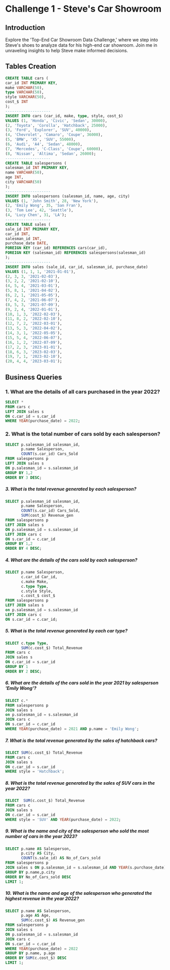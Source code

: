 # Challenge 1 - Steve's Car Showroom

## Introduction
Explore the 'Top-End Car Showroom Data Challenge,' where we step into Steve's shoes to analyze data for his high-end car showroom. Join me in unraveling insights to help Steve make informed decisions.

## Tables Creation
```sql
CREATE TABLE cars (
car_id INT PRIMARY KEY,
make VARCHAR(50),
type VARCHAR(50),
style VARCHAR(50),
cost_$ INT
);
--------------------
INSERT INTO cars (car_id, make, type, style, cost_$)
VALUES (1, 'Honda', 'Civic', 'Sedan', 30000),
(2, 'Toyota', 'Corolla', 'Hatchback', 25000),
(3, 'Ford', 'Explorer', 'SUV', 40000),
(4, 'Chevrolet', 'Camaro', 'Coupe', 36000),
(5, 'BMW', 'X5', 'SUV', 55000),
(6, 'Audi', 'A4', 'Sedan', 48000),
(7, 'Mercedes', 'C-Class', 'Coupe', 60000),
(8, 'Nissan', 'Altima', 'Sedan', 26000);
--------------------
CREATE TABLE salespersons (
salesman_id INT PRIMARY KEY,
name VARCHAR(50),
age INT,
city VARCHAR(50)
);
--------------------
INSERT INTO salespersons (salesman_id, name, age, city)
VALUES (1, 'John Smith', 28, 'New York'),
(2, 'Emily Wong', 35, 'San Fran'),
(3, 'Tom Lee', 42, 'Seattle'),
(4, 'Lucy Chen', 31, 'LA');
--------------------
CREATE TABLE sales (
sale_id INT PRIMARY KEY,
car_id INT,
salesman_id INT,
purchase_date DATE,
FOREIGN KEY (car_id) REFERENCES cars(car_id),
FOREIGN KEY (salesman_id) REFERENCES salespersons(salesman_id)
);
--------------------
INSERT INTO sales (sale_id, car_id, salesman_id, purchase_date)
VALUES (1, 1, 1, '2021-01-01'),
(2, 3, 3, '2021-02-03'),
(3, 2, 2, '2021-02-10'),
(4, 5, 4, '2021-03-01'),
(5, 8, 1, '2021-04-02'),
(6, 2, 1, '2021-05-05'),
(7, 4, 2, '2021-06-07'),
(8, 5, 3, '2021-07-09'),
(9, 2, 4, '2022-01-01'),
(10, 1, 3, '2022-02-03'),
(11, 8, 2, '2022-02-10'),
(12, 7, 2, '2022-03-01'),
(13, 5, 3, '2022-04-02'),
(14, 3, 1, '2022-05-05'),
(15, 5, 4, '2022-06-07'),
(16, 1, 2, '2022-07-09'),
(17, 2, 3, '2023-01-01'),
(18, 6, 3, '2023-02-03'),
(19, 7, 1, '2023-02-10'),
(20, 4, 4, '2023-03-01');
```

## Business Queries

### 1. What are the details of all cars purchased in the year 2022?
```sql
SELECT * 
FROM cars c
LEFT JOIN sales s
ON c.car_id = s.car_id
WHERE YEAR(purchase_date) = 2022;
```
### 2. What is the total number of cars sold by each salesperson?
```sql
SELECT p.salesman_id salesman_id,
       p.name Salesperson,
       COUNT(s.car_id) Cars_Sold
FROM salespersons p
LEFT JOIN sales s
ON p.salesman_id = s.salesman_id
GROUP BY 1,2
ORDER BY 3 DESC;
```
##### 3. What is the total revenue generated by each salesperson?
```sql
SELECT p.salesman_id salesman_id,
       p.name Salesperson,
       COUNT(s.car_id) Cars_Sold,
       SUM(cost_$) Revenue_gen
FROM salespersons p
LEFT JOIN sales s 
ON p.salesman_id = s.salesman_id
LEFT JOIN cars c 
ON s.car_id = c.car_id
GROUP BY 1,2
ORDER BY 4 DESC;
```
##### 4. What are the details of the cars sold by each salesperson?
```sql
SELECT p.name Salesperson,
       c.car_id Car_id,
       c.make Make,
       c.type Type,
       c.style Style,
       c.cost_$ cost_$
FROM salespersons p 
LEFT JOIN sales s 
on p.salesman_id = s.salesman_id
LEFT JOIN cars c 
ON s.car_id = c.car_id;
```
##### 5. What is the total revenue generated by each car type?
```sql
SELECT c.type Type, 
       SUM(c.cost_$) Total_Revenue
FROM cars c
JOIN sales s
ON c.car_id = s.car_id
GROUP BY 1
ORDER BY 2 DESC;
```
##### 6. What are the details of the cars sold in the year 2021 by salesperson 'Emily Wong'?
```sql
SELECT c.*
FROM salespersons p 
JOIN sales s 
on p.salesman_id = s.salesman_id
JOIN cars c 
ON s.car_id = c.car_id
WHERE YEAR(purchase_date) = 2021 AND p.name = 'Emily Wong';
```
##### 7. What is the total revenue generated by the sales of hatchback cars?
```sql
SELECT SUM(c.cost_$) Total_Revenue
FROM cars c
JOIN sales s
ON c.car_id = s.car_id
WHERE style = 'Hatchback';
```
##### 8. What is the total revenue generated by the sales of SUV cars in the year 2022?
```sql
SELECT  SUM(c.cost_$) Total_Revenue
FROM cars c
JOIN sales s
ON c.car_id = s.car_id
WHERE style = 'SUV' AND YEAR(purchase_date) = 2022;
```
##### 9. What is the name and city of the salesperson who sold the most number of cars in the year 2023?
```sql
SELECT p.name AS Salesperson,
       p.city AS City,
       COUNT(s.sale_id) AS No_of_Cars_sold
FROM salespersons p
JOIN sales s ON p.salesman_id = s.salesman_id AND YEAR(s.purchase_date) = 2023
GROUP BY p.name,p.city 
ORDER BY No_of_Cars_sold DESC
LIMIT 1;
```
##### 10. What is the name and age of the salesperson who generated the highest revenue in the year 2022?
```sql
SELECT p.name AS Salesperson,
	   p.age AS Age,
       SUM(c.cost_$) AS Revenue_gen
FROM salespersons p 
JOIN sales s 
ON p.salesman_id = s.salesman_id
JOIN cars c 
ON s.car_id = c.car_id
WHERE YEAR(purchase_date) = 2022
GROUP BY p.name, p.age
ORDER BY SUM(c.cost_$) DESC
LIMIT 1;
```
